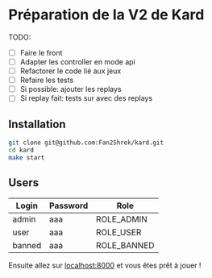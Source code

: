 # Préparation de la V2 de Kard
TODO:

- [ ] Faire le front
- [ ] Adapter les controller en mode api
- [ ] Refactorer le code lié aux jeux
- [ ] Refaire les tests
- [ ] Si possible: ajouter les replays
- [ ] Si replay fait: tests sur avec des replays

## Installation

```bash
git clone git@github.com:Fan2Shrek/kard.git
cd kard
make start
```

## Users

| Login  | Password | Role        |
| ------ | -------- | ----------- |
| admin  | aaa      | ROLE_ADMIN  |
| user   | aaa      | ROLE_USER   |
| banned | aaa      | ROLE_BANNED |

Ensuite allez sur [localhost:8000](http://localhost:8000) et vous êtes prêt à jouer !
